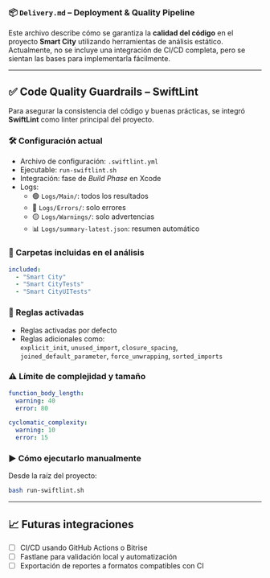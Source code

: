 ### 📦 `Delivery.md` – Deployment & Quality Pipeline

Este archivo describe cómo se garantiza la **calidad del código** en el proyecto **Smart City** utilizando herramientas de análisis estático.  
Actualmente, no se incluye una integración de CI/CD completa, pero se sientan las bases para implementarla fácilmente.

---

## ✅ Code Quality Guardrails – SwiftLint

Para asegurar la consistencia del código y buenas prácticas, se integró **SwiftLint** como linter principal del proyecto.

### 🛠 Configuración actual

- Archivo de configuración: `.swiftlint.yml`
- Ejecutable: `run-swiftlint.sh`
- Integración: fase de *Build Phase* en Xcode
- Logs:  
  - 🟢 `Logs/Main/`: todos los resultados  
  - 🔴 `Logs/Errors/`: solo errores  
  - 🟡 `Logs/Warnings/`: solo advertencias  
  - 📊 `Logs/summary-latest.json`: resumen automático

### 📂 Carpetas incluidas en el análisis

```yaml
included:
  - "Smart City"
  - "Smart CityTests"
  - "Smart CityUITests"
```

### 🧹 Reglas activadas

- Reglas activadas por defecto
- Reglas adicionales como:  
  `explicit_init`, `unused_import`, `closure_spacing`, `joined_default_parameter`, `force_unwrapping`, `sorted_imports`

### ⚠️ Límite de complejidad y tamaño

```yaml
function_body_length:
  warning: 40
  error: 80

cyclomatic_complexity:
  warning: 10
  error: 15
```

### ▶️ Cómo ejecutarlo manualmente

Desde la raíz del proyecto:

```bash
bash run-swiftlint.sh
```

---

## 📈 Futuras integraciones

- [ ] CI/CD usando GitHub Actions o Bitrise
- [ ] Fastlane para validación local y automatización
- [ ] Exportación de reportes a formatos compatibles con CI